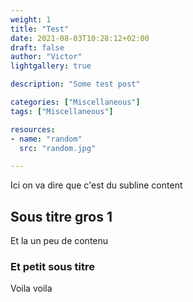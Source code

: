```yaml
---
weight: 1
title: "Test"
date: 2021-08-03T10:28:12+02:00
draft: false
author: "Victor"
lightgallery: true

description: "Some test post"

categories: ["Miscellaneous"]
tags: ["Miscellaneous"]

resources:
- name: "random"
  src: "random.jpg"

---
```



Ici on va dire que c'est du subline content

<!--more-->

## Sous titre gros 1 

Et la un peu de contenu 

### Et petit sous titre

Voila voila